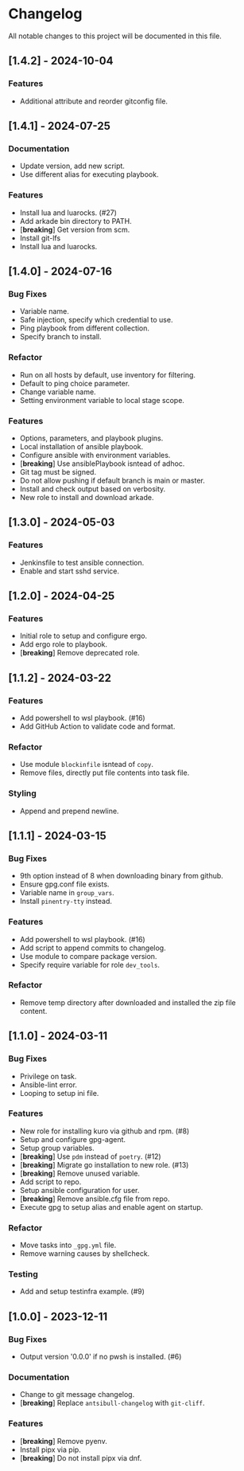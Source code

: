 # Changelog

All notable changes to this project will be documented in this file.

## [1.4.2] - 2024-10-04

### Features

- Additional attribute and reorder gitconfig file.

## [1.4.1] - 2024-07-25

### Documentation

- Update version, add new script.
- Use different alias for executing playbook.

### Features

- Install lua and luarocks. (#27)
- Add arkade bin directory to PATH.
- [**breaking**] Get version from scm.
- Install git-lfs
- Install lua and luarocks.

## [1.4.0] - 2024-07-16

### Bug Fixes

- Variable name.
- Safe injection, specify which credential to use.
- Ping playbook from different collection.
- Specify branch to install.

### Refactor

- Run on all hosts by default, use inventory for filtering.
- Default to ping choice parameter.
- Change variable name.
- Setting environment variable to local stage scope.

### Features

- Options, parameters, and playbook plugins.
- Local installation of ansible playbook.
- Configure ansible with environment variables.
- [**breaking**] Use ansiblePlaybook isntead of adhoc.
- Git tag must be signed.
- Do not allow pushing if default branch is main or master.
- Install and check output based on verbosity.
- New role to install and download arkade.

## [1.3.0] - 2024-05-03

### Features

- Jenkinsfile to test ansible connection.
- Enable and start sshd service.

## [1.2.0] - 2024-04-25

### Features

- Initial role to setup and configure ergo.
- Add ergo role to playbook.
- [**breaking**] Remove deprecated role.

## [1.1.2] - 2024-03-22

### Features

- Add powershell to wsl playbook. (#16)
- Add GitHub Action to validate code and format.

### Refactor

- Use module `blockinfile` isntead of `copy`.
- Remove files, directly put file contents into task file.

### Styling

- Append and prepend newline.

## [1.1.1] - 2024-03-15

### Bug Fixes

- 9th option instead of 8 when downloading binary from github.
- Ensure gpg.conf file exists.
- Variable name in `group_vars`.
- Install `pinentry-tty` instead.

### Features

- Add powershell to wsl playbook. (#16)
- Add script to append commits to changelog.
- Use module to compare package version.
- Specify require variable for role `dev_tools`.

### Refactor

- Remove temp directory after downloaded and installed the zip file content.

## [1.1.0] - 2024-03-11

### Bug Fixes

- Privilege on task.
- Ansible-lint error.
- Looping to setup ini file.

### Features

- New role for installing kuro via github and rpm. (#8)
- Setup and configure gpg-agent.
- Setup group variables.
- [**breaking**] Use `pdm` instead of `poetry`. (#12)
- [**breaking**] Migrate go installation to new role. (#13)
- [**breaking**] Remove unused variable.
- Add script to repo.
- Setup ansible configuration for user.
- [**breaking**] Remove ansible.cfg file from repo.
- Execute gpg to setup alias and enable agent on startup.

### Refactor

- Move tasks into `_gpg.yml` file.
- Remove warning causes by shellcheck.

### Testing

- Add and setup testinfra example. (#9)

## [1.0.0] - 2023-12-11

### Bug Fixes

- Output version '0.0.0' if no pwsh is installed. (#6)

### Documentation

- Change to git message changelog.
- [**breaking**] Replace `antsibull-changelog` with `git-cliff`.

### Features

- [**breaking**] Remove pyenv.
- Install pipx via pip.
- [**breaking**] Do not install pipx via dnf.

<!-- generated by git-cliff -->
